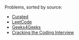 Problems, sorted by source:

* [Curated](Curated)
* [LeetCode](LeetCode)
* [Geeks4Geeks](Geeks4Geeks)
* [Cracking the Coding Interview](CrackingTheCodingInterview)

